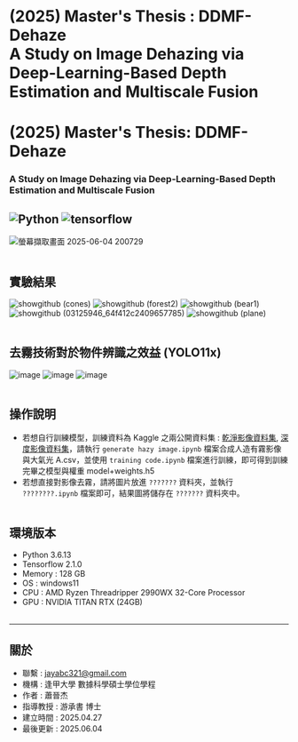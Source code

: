 # (2025) Master's Thesis : DDMF-Dehaze<br> A Study on Image Dehazing via Deep-Learning-Based Depth Estimation and Multiscale Fusion
# (2025) Master's Thesis: DDMF-Dehaze  
### A Study on Image Dehazing via Deep-Learning-Based Depth Estimation and Multiscale Fusion
![Python](https://img.shields.io/badge/python-3.6.13-blue)
![tensorflow](https://img.shields.io/badge/tensorflow-2.1.0-green)
---

![螢幕擷取畫面 2025-06-04 200729](https://github.com/user-attachments/assets/d25593c0-340b-4e89-b091-f508378b1fc2)<br><br>



實驗結果 
---
![showgithub (cones)](https://github.com/user-attachments/assets/9d8565ae-87e5-47fd-b992-1a7b210584ab)
![showgithub (forest2)](https://github.com/user-attachments/assets/bb15d563-c816-42d3-8a93-20da62f5dbdd)
![showgithub (bear1)](https://github.com/user-attachments/assets/aeac6bb7-661f-4f86-b337-5457aba21859)
![showgithub (03125946_64f412c2409657785)](https://github.com/user-attachments/assets/88ba271b-08d4-4323-b216-e93f207dba9b)
![showgithub (plane)](https://github.com/user-attachments/assets/050957ed-d36a-4127-b190-752e0724d152)<br><br>



去霧技術對於物件辨識之效益 (YOLO11x) 
---
![image](https://github.com/user-attachments/assets/551ae849-9892-4e51-a0b3-38dc6f5d1953)
![image](https://github.com/user-attachments/assets/5a2b432c-8e73-4e47-891e-22ed6466724a)
![image](https://github.com/user-attachments/assets/774eaa86-eb54-4858-a9b3-7d8b955b9292)<br><br>



操作說明 
---
- 若想自行訓練模型，訓練資料為 Kaggle 之兩公開資料集 : [乾淨影像資料集](https://www.kaggle.com/datasets/innominate817/pexels-110k-512p-min-jpg/data), [深度影像資料集](https://www.kaggle.com/datasets/innominate817/pexels-110k-512p-min-jpg-depth/data)，請執行 `generate hazy image.ipynb` 檔案合成人造有霧影像與大氣光 A.csv，並使用 `training code.ipynb` 檔案進行訓練，即可得到訓練完畢之模型與權重 model+weights.h5<br>
- 若想直接對影像去霧，請將圖片放進 `???????` 資料夾，並執行 `????????.ipynb` 檔案即可，結果圖將儲存在 `???????` 資料夾中。<br><br>




環境版本
---
- Python 3.6.13 
- Tensorflow 2.1.0
- Memory : 128 GB
- OS : windows11
- CPU : AMD Ryzen Threadripper 2990WX 32-Core Processor
- GPU : NVIDIA TITAN RTX (24GB)<br><br>



---
關於
---

- 聯繫 : jayabc321@gmail.com
- 機構 : 逢甲大學 數據科學碩士學位學程
- 作者 : 蕭晉杰
- 指導教授 : 游承書 博士
- 建立時間 : 2025.04.27
- 最後更新 : 2025.06.04
